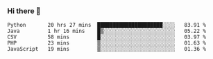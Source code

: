 ### Hi there 👋


<!--START_SECTION:waka-->
```text
Python       20 hrs 27 mins  █████████████████████░░░░   83.91 % 
Java         1 hr 16 mins    █▒░░░░░░░░░░░░░░░░░░░░░░░   05.22 % 
CSV          58 mins         █░░░░░░░░░░░░░░░░░░░░░░░░   03.97 % 
PHP          23 mins         ▒░░░░░░░░░░░░░░░░░░░░░░░░   01.63 % 
JavaScript   19 mins         ▒░░░░░░░░░░░░░░░░░░░░░░░░   01.36 % 
```
<!--END_SECTION:waka-->
<!--
**jimtje/jimtje** is a ✨ _special_ ✨ repository because its `README.md` (this file) appears on your GitHub profile.


Here are some ideas to get you started:

- 🔭 I’m currently working on ...
- 🌱 I’m currently learning ...
- 👯 I’m looking to collaborate on ...
- 🤔 I’m looking for help with ...
- 💬 Ask me about ...
- 📫 How to reach me: ...
- 😄 Pronouns: ...
- ⚡ Fun fact: ...
-->
